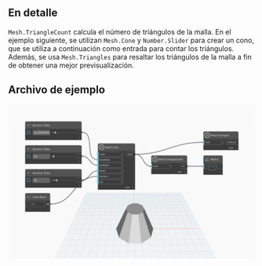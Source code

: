 ## En detalle
`Mesh.TriangleCount` calcula el número de triángulos de la malla. En el ejemplo siguiente, se utilizan `Mesh.Cone` y `Number.Slider` para crear un cono, que se utiliza a continuación como entrada para contar los triángulos. Además, se usa `Mesh.Triangles` para resaltar los triángulos de la malla a fin de obtener una mejor previsualización.

## Archivo de ejemplo

![Example](./Autodesk.DesignScript.Geometry.Mesh.TriangleCount_img.jpg)
